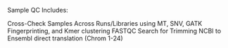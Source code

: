 
Sample QC Includes:

Cross-Check Samples Across Runs/Libraries using MT, SNV, GATK Fingerprinting, and Kmer clustering
FASTQC Search for Trimming
NCBI to Ensembl direct translation (Chrom 1-24)
